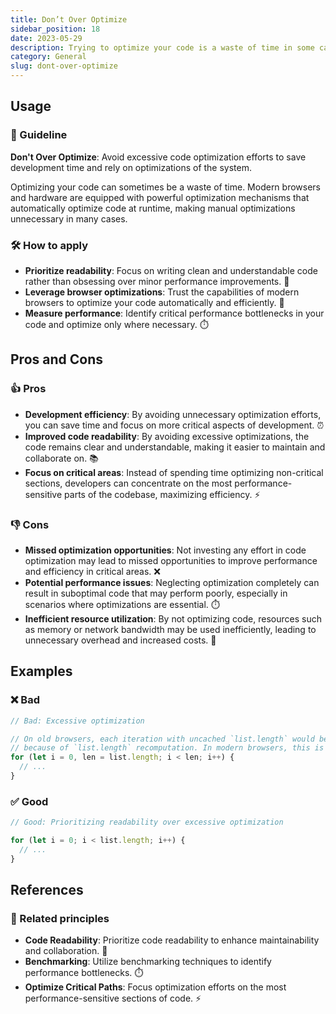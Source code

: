 ```yaml
---
title: Don’t Over Optimize
sidebar_position: 18
date: 2023-05-29
description: Trying to optimize your code is a waste of time in some cases. Modern browsers do a lot of optimizations at runtime.
category: General
slug: dont-over-optimize
---
```


## Usage

### 📝 Guideline
**Don't Over Optimize**: Avoid excessive code optimization efforts to save development time and rely on optimizations of the system.

Optimizing your code can sometimes be a waste of time. Modern browsers and hardware are equipped with powerful optimization mechanisms that automatically optimize code at runtime, making manual optimizations unnecessary in many cases.

### 🛠️ How to apply
- **Prioritize readability**: Focus on writing clean and understandable code rather than obsessing over minor performance improvements. 📖
- **Leverage browser optimizations**: Trust the capabilities of modern browsers to optimize your code automatically and efficiently. 🚀
- **Measure performance**: Identify critical performance bottlenecks in your code and optimize only where necessary. ⏱️

## Pros and Cons

### 👍 Pros
- **Development efficiency**: By avoiding unnecessary optimization efforts, you can save time and focus on more critical aspects of development. ⏰
- **Improved code readability**: By avoiding excessive optimizations, the code remains clear and understandable, making it easier to maintain and collaborate on. 📚
- **Focus on critical areas**: Instead of spending time optimizing non-critical sections, developers can concentrate on the most performance-sensitive parts of the codebase, maximizing efficiency. ⚡️

### 👎 Cons
- **Missed optimization opportunities**: Not investing any effort in code optimization may lead to missed opportunities to improve performance and efficiency in critical areas. ❌
- **Potential performance issues**: Neglecting optimization completely can result in suboptimal code that may perform poorly, especially in scenarios where optimizations are essential. ⏱️
- **Inefficient resource utilization**: By not optimizing code, resources such as memory or network bandwidth may be used inefficiently, leading to unnecessary overhead and increased costs. 💸

## Examples

### ❌ Bad
```typescript
// Bad: Excessive optimization

// On old browsers, each iteration with uncached `list.length` would be costly
// because of `list.length` recomputation. In modern browsers, this is optimized.
for (let i = 0, len = list.length; i < len; i++) {
  // ...
}
```

### ✅ Good
```typescript
// Good: Prioritizing readability over excessive optimization

for (let i = 0; i < list.length; i++) {
  // ...
}
```

## References

### 🔀 Related principles
- **Code Readability**: Prioritize code readability to enhance maintainability and collaboration. 📖
- **Benchmarking**: Utilize benchmarking techniques to identify performance bottlenecks. ⏱️
- **Optimize Critical Paths**: Focus optimization efforts on the most performance-sensitive sections of code. ⚡️

